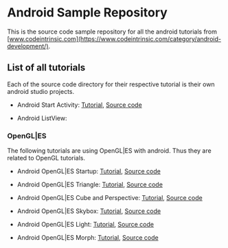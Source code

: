 # Android Sample Repository 
This is the source code sample repository for all the android tutorials from [www.codeintrinsic.com](https://www.codeintrinsic.com/category/android-development/).


## List of all tutorials
Each of the source code directory for their respective tutorial is their own android studio projects.

* Android Start Activity: [Tutorial](https://www.codeintrinsic.com/how-to-start-activity-and-pass-data-with-android/), [Source code](/StartActivity)

* Android ListView:

### OpenGL|ES
The following tutorials are using OpenGL|ES with android. Thus they are related to OpenGL tutorials.

* Android OpenGL|ES Startup: [Tutorial](https://www.codeintrinsic.com/getting-started-with-android-opengles/), [Source code](/OpenGLES-Startup)

* Android OpenGL|ES Triangle: [Tutorial](), [Source code]()

* Android OpenGL|ES Cube and Perspective: [Tutorial](), [Source code]()

* Android OpenGL|ES Skybox: [Tutorial](), [Source code]()


* Android OpenGL|ES Light: [Tutorial](), [Source code]()

* Android OpenGL|ES Morph: [Tutorial](), [Source code]()
